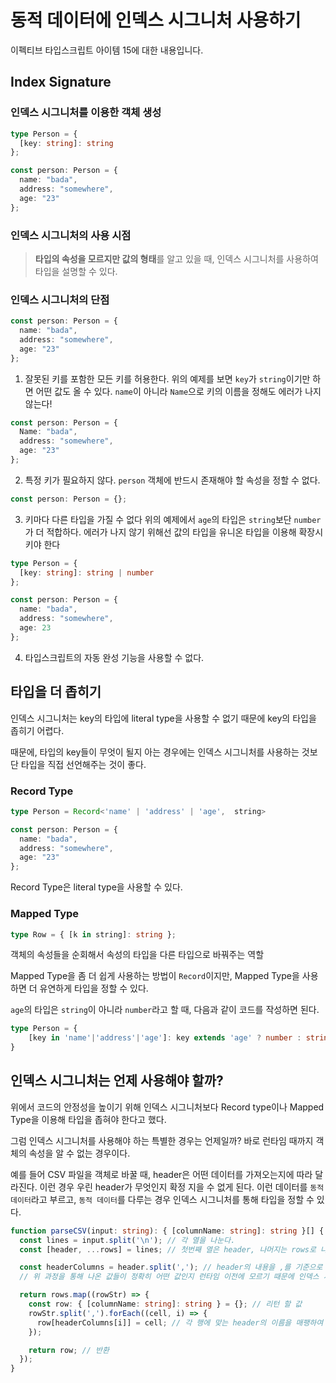 # 동적 데이터에 인덱스 시그니처 사용하기
이펙티브 타입스크립트 아이템 15에 대한 내용입니다.


## Index Signature

### 인덱스 시그니처를 이용한 객체 생성
```ts
type Person = { 
  [key: string]: string
};

const person: Person = {
  name: "bada",
  address: "somewhere",
  age: "23"
};
```

### 인덱스 시그니처의 사용 시점
> **타입의 속성을 모르지만 값의 형태**를 알고 있을 때, 인덱스 시그니처를 사용하여 타입을 설명할 수 있다.

### 인덱스 시그니처의 단점
```ts
const person: Person = {
  name: "bada",
  address: "somewhere",
  age: "23"
};
```

1. 잘못된 키를 포함한 모든 키를 허용한다.
위의 예제를 보면 `key`가 `string`이기만 하면 어떤 값도 올 수 있다.
`name`이 아니라 `Name`으로 키의 이름을 정해도 에러가 나지 않는다!

```ts
const person: Person = {
  Name: "bada",
  address: "somewhere",
  age: "23"
};
```


2. 특정 키가 필요하지 않다.
`person` 객체에 반드시 존재해야 할 속성을 정할 수 없다.

```ts
const person: Person = {};
```

3. 키마다 다른 타입을 가질 수 없다
위의 예제에서 `age`의 타입은 `string`보단 `number`가 더 적합하다.
에러가 나지 않기 위해선 값의 타입을 유니온 타입을 이용해 확장시키야 한다

```ts
type Person = { 
  [key: string]: string | number
};

const person: Person = {
  name: "bada",
  address: "somewhere",
  age: 23
};
```

4. 타입스크립트의 자동 완성 기능을 사용할 수 없다.


## 타입을 더 좁히기
인덱스 시그니처는 key의 타입에 literal type을 사용할 수 없기 때문에 key의 타입을 좁히기 어렵다.

때문에, 타입의 key들이 무엇이 될지 아는 경우에는 인덱스 시그니처를 사용하는 것보단 타입을 직접 선언해주는 것이 좋다.

### Record Type
```ts
type Person = Record<'name' | 'address' | 'age',  string>

const person: Person = {
  name: "bada",
  address: "somewhere",
  age: "23"
};
```
Record Type은 literal type을 사용할 수 있다.

### Mapped Type
```ts
type Row = { [k in string]: string };
```
객체의 속성들을 순회해서 속성의 타입을 다른 타입으로 바꿔주는 역할

Mapped Type을 좀 더 쉽게 사용하는 방법이 `Record`이지만, Mapped Type을 사용하면 더 유연하게 타입을 정할 수 있다.

`age`의 타입은 `string`이 아니라 `number`라고 할 때, 다음과 같이 코드를 작성하면 된다.

```ts
type Person = {
    [key in 'name'|'address'|'age']: key extends 'age' ? number : string;
}
```

## 인덱스 시그니처는 언제 사용해야 할까?
위에서 코드의 안정성을 높이기 위해 인덱스 시그니처보다 Record type이나 Mapped Type을 이용해 타입을 좁혀야 한다고 했다.

그럼 인덱스 시그니처를 사용해야 하는 특별한 경우는 언제일까?
바로 런타임 때까지 객체의 속성을 알 수 없는 경우이다.

예를 들어 CSV 파일을 객체로 바꿀 때, header은 어떤 데이터를 가져오는지에 따라 달라진다.
이런 경우 우린 header가 무엇인지 확정 지을 수 없게 된다. 이런 데이터를 `동적 데이터`라고 부르고, `동적 데이터`를 다루는 경우 인덱스 시그니처를 통해 타입을 정할 수 있다.


```ts
function parseCSV(input: string): { [columnName: string]: string }[] {
  const lines = input.split('\n'); // 각 열을 나눈다.
  const [header, ...rows] = lines; // 첫번째 열은 header, 나머지는 rows로 나눈다.

  const headerColumns = header.split(','); // header의 내용을 ,를 기준으로 나눈다.
  // 위 과정을 통해 나온 값들이 정확히 어떤 값인지 런타임 이전에 모르기 때문에 인덱스 시그니처를 사용한다.

  return rows.map((rowStr) => {
    const row: { [columnName: string]: string } = {}; // 리턴 할 값
    rowStr.split(',').forEach((cell, i) => {
      row[headerColumns[i]] = cell; // 각 행에 맞는 header의 이름을 매팽하여 row에 추가한다.
    });

    return row; // 반환
  });
}
```